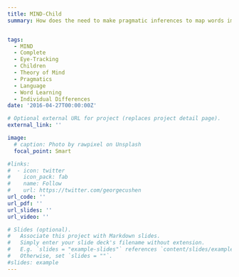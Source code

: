 ```yaml
---
title: MIND-Child
summary: How does the need to make pragmatic inferences to map words impact novel word meaning memory? We have found that children can successfully acquire and retain meanings via pragmatic inference; moreover, effects of active pragmatic computation on meaning retention grow with development, resulting in better retention of pragmatically inferred over directly mapped words. Such a developmental difference in meaning consolidation is possibly mediated by children’s developing theory of mind skills. 


tags:
  - MIND
  - Complete
  - Eye-Tracking
  - Children
  - Theory of Mind
  - Pragmatics
  - Language
  - Word Learning 
  - Individual Differences
date: '2016-04-27T00:00:00Z'

# Optional external URL for project (replaces project detail page).
external_link: ''

image:
  # caption: Photo by rawpixel on Unsplash
  focal_point: Smart

#links:
#  - icon: twitter
#    icon_pack: fab
#    name: Follow
#    url: https://twitter.com/georgecushen
url_code: ''
url_pdf: ''
url_slides: ''
url_video: ''

# Slides (optional).
#   Associate this project with Markdown slides.
#   Simply enter your slide deck's filename without extension.
#   E.g. `slides = "example-slides"` references `content/slides/example-slides.md`.
#   Otherwise, set `slides = ""`.
#slides: example
---
```


